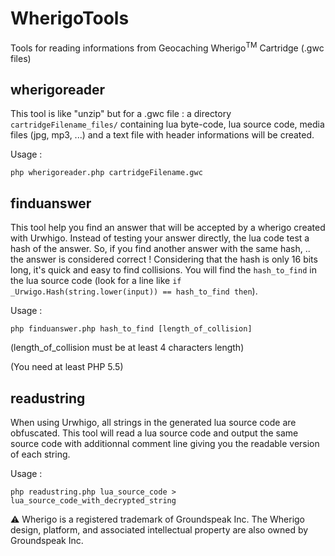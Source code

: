 # WherigoTools
Tools for reading informations from Geocaching Wherigo<sup>TM</sup> Cartridge (.gwc files)

wherigoreader
---

This tool is like "unzip" but for a .gwc file : a directory `cartridgeFilename_files/` containing lua byte-code, lua source code, media files (jpg, mp3, ...) and a text file with header informations will be created.

Usage :
```
php wherigoreader.php cartridgeFilename.gwc
```

finduanswer
---

This tool help you find an answer that will be accepted by a wherigo created with Urwhigo. Instead of testing your answer directly, the lua code test a hash of the answer. So, if you find another answer with the same hash, .. the answer is considered correct ! Considering that the hash is only 16 bits long, it's quick and easy to find collisions. You will find the ```hash_to_find``` in the lua source code (look for a line like ```if _Urwigo.Hash(string.lower(input)) == hash_to_find then```).

Usage :
```
php finduanswer.php hash_to_find [length_of_collision]
```
(length_of_collision must be at least 4 characters length)

(You need at least PHP 5.5)

readustring
---

When using Urwhigo, all strings in the generated lua source code are obfuscated. This tool will read a lua source code and output the same source code with additionnal comment line giving you the readable version of each string.

Usage :
```
php readustring.php lua_source_code > lua_source_code_with_decrypted_string
```



:warning: Wherigo is a registered trademark of Groundspeak Inc. The Wherigo design, platform, and associated intellectual property are also owned by Groundspeak Inc.
